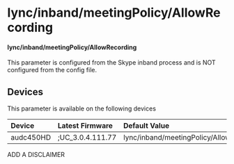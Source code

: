 ﻿---
description: lync/inband/meetingPolicy/AllowRecording
search:
    keywords: ['lync','inband','meetingPolicy','AllowRecording']
---

# lync/inband/meetingPolicy/AllowRecording

#### lync/inband/meetingPolicy/AllowRecording

This parameter is configured from the Skype inband process and is NOT configured from the config file.



## Devices
This parameter is available on the following devices

| Device | Latest Firmware | Default Value |
|:---|:---|:---|
| audc450HD | ;UC_3.0.4.111.77 | lync/inband/meetingPolicy/AllowRecording=0 

ADD A DISCLAIMER
